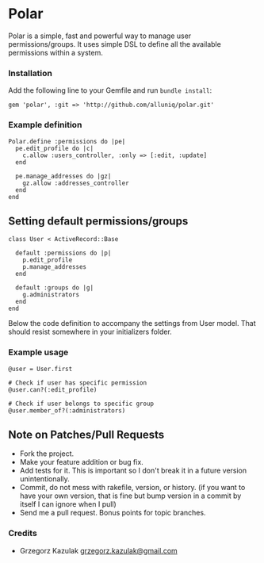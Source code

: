 # Polar

Polar is a simple, fast and powerful way to manage user permissions/groups. It uses simple DSL to define all the available permissions within a system.

### Installation

Add the following line to your Gemfile and run `bundle install`:

    gem 'polar', :git => 'http://github.com/alluniq/polar.git'

### Example definition

	Polar.define :permissions do |pe|
	  pe.edit_profile do |c|
	    c.allow :users_controller, :only => [:edit, :update]
	  end

	  pe.manage_addresses do |gz|
	    gz.allow :addresses_controller
	  end
	end

## Setting default permissions/groups

	class User < ActiveRecord::Base
	
	  default :permissions do |p|
	    p.edit_profile
	    p.manage_addresses
	  end
  
	  default :groups do |g|
	    g.administrators
	  end
	end
	
Below the code definition to accompany the settings from User model. That should resist somewhere in your initializers folder.
	
### Example usage

	@user = User.first
	
	# Check if user has specific permission
	@user.can?(:edit_profile)
	
	# Check if user belongs to specific group
	@user.member_of?(:administrators)
	
	
## Note on Patches/Pull Requests

* Fork the project.
* Make your feature addition or bug fix.
* Add tests for it. This is important so I don't break it in a
  future version unintentionally.
* Commit, do not mess with rakefile, version, or history.
  (if you want to have your own version, that is fine but bump version in a commit by itself I can ignore when I pull)
* Send me a pull request. Bonus points for topic branches.


### Credits

- Grzegorz Kazulak <grzegorz.kazulak@gmail.com>